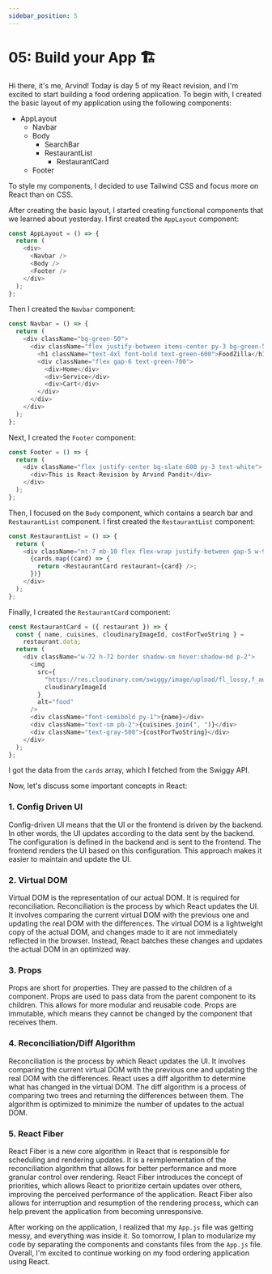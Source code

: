 ```yaml
---
sidebar_position: 5
---
```


# 05: Build your App 🏗️

Hi there, it's me, Arvind! Today is day 5 of my React revision, and I'm excited to start building a food ordering application. To begin with, I created the basic layout of my application using the following components:

- AppLayout
  - Navbar
  - Body
    - SearchBar
    - RestaurantList
      - RestaurantCard
  - Footer

To style my components, I decided to use Tailwind CSS and focus more on React than on CSS.

After creating the basic layout, I started creating functional components that we learned about yesterday. I first created the `AppLayout` component:

```javascript
const AppLayout = () => {
  return (
    <div>
      <Navbar />
      <Body />
      <Footer />
    </div>
  );
};
```

Then I created the `Navbar` component:

```javascript
const Navbar = () => {
  return (
    <div className="bg-green-50">
      <div className="flex justify-between items-center py-3 bg-green-50 w-9/12 mx-auto rounded-xl ">
        <h1 className="text-4xl font-bold text-green-600">FoodZilla</h1>
        <div className="flex gap-6 text-green-700">
          <div>Home</div>
          <div>Service</div>
          <div>Cart</div>
        </div>
      </div>
    </div>
  );
};
```

Next, I created the `Footer` component:

```javascript
const Footer = () => {
  return (
    <div className="flex justify-center bg-slate-600 py-3 text-white">
      <div>This is React-Revision by Arvind Pandit</div>
    </div>
  );
};
```

Then, I focused on the `Body` component, which contains a search bar and `RestaurantList` component. I first created the `RestaurantList` component:

```javascript
const RestaurantList = () => {
  return (
    <div className="mt-7 mb-10 flex flex-wrap justify-between gap-5 w-9/12 mx-auto">
      {cards.map((card) => {
        return <RestaurantCard restaurant={card} />;
      })}
    </div>
  );
};
```

Finally, I created the `RestaurantCard` component:

```javascript
const RestaurantCard = ({ restaurant }) => {
  const { name, cuisines, cloudinaryImageId, costForTwoString } =
    restaurant.data;
  return (
    <div className="w-72 h-72 border shadow-sm hover:shadow-md p-2">
      <img
        src={
          "https://res.cloudinary.com/swiggy/image/upload/fl_lossy,f_auto,q_auto,w_508,h_320,c_fill/" +
          cloudinaryImageId
        }
        alt="food"
      />
      <div className="font-semibold py-1">{name}</div>
      <div className="text-sm pb-2">{cuisines.join(", ")}</div>
      <div className="text-gray-500">{costForTwoString}</div>
    </div>
  );
};
```

I got the data from the `cards` array, which I fetched from the Swiggy API.

Now, let's discuss some important concepts in React:

### 1. Config Driven UI

Config-driven UI means that the UI or the frontend is driven by the backend. In other words, the UI updates according to the data sent by the backend. The configuration is defined in the backend and is sent to the frontend. The frontend renders the UI based on this configuration. This approach makes it easier to maintain and update the UI.

### 2. Virtual DOM

Virtual DOM is the representation of our actual DOM. It is required for reconciliation. Reconciliation is the process by which React updates the UI. It involves comparing the current virtual DOM with the previous one and updating the real DOM with the differences. The virtual DOM is a lightweight copy of the actual DOM, and changes made to it are not immediately reflected in the browser. Instead, React batches these changes and updates the actual DOM in an optimized way.

### 3. Props

Props are short for properties. They are passed to the children of a component. Props are used to pass data from the parent component to its children. This allows for more modular and reusable code. Props are immutable, which means they cannot be changed by the component that receives them.

### 4. Reconciliation/Diff Algorithm

Reconciliation is the process by which React updates the UI. It involves comparing the current virtual DOM with the previous one and updating the real DOM with the differences. React uses a diff algorithm to determine what has changed in the virtual DOM. The diff algorithm is a process of comparing two trees and returning the differences between them. The algorithm is optimized to minimize the number of updates to the actual DOM.

### 5. React Fiber

React Fiber is a new core algorithm in React that is responsible for scheduling and rendering updates. It is a reimplementation of the reconciliation algorithm that allows for better performance and more granular control over rendering. React Fiber introduces the concept of priorities, which allows React to prioritize certain updates over others, improving the perceived performance of the application. React Fiber also allows for interruption and resumption of the rendering process, which can help prevent the application from becoming unresponsive.

After working on the application, I realized that my `App.js` file was getting messy, and everything was inside it. So tomorrow, I plan to modularize my code by separating the components and constants files from the `App.js` file. Overall, I'm excited to continue working on my food ordering application using React.
